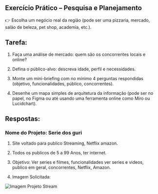 ## Exercício Prático – Pesquisa e Planejamento
👉 Escolha um negócio real da região (pode ser uma pizzaria, mercado, salão de beleza, pet shop, academia, etc.).

## Tarefa:
1) Faça uma análise de mercado: quem são os concorrentes locais e online?

2) Defina o público-alvo: descreva idade, perfil e necessidades.

3) Monte um mini-briefing com no mínimo 4 perguntas respondidas (objetivo, funcionalidades, público, concorrentes).

4) Desenhe um mapa simples de arquitetura da informação (pode ser no papel, no Figma ou até usando uma ferramenta online como Miro ou Lucidchart).


## Respostas:
### Nome do Projeto: Serie dos guri

1) Site voltado para publico Streaming, Netflix amazon.

2) Todos os publicos de 5 a 99 Anos, ter internet.

3) Objetivo: Ver series e filmes, funcionalidades ver series e videos, publico em geral, concorrentes, Netflix, Amazon.

4) Imagem Solicitada:

![Imagem Projeto Stream](https://github.com/SidneiAJr/Senac_programador_Web/blob/main/Introdu%C3%A7%C3%A3o/Aula01/3.pngng)
